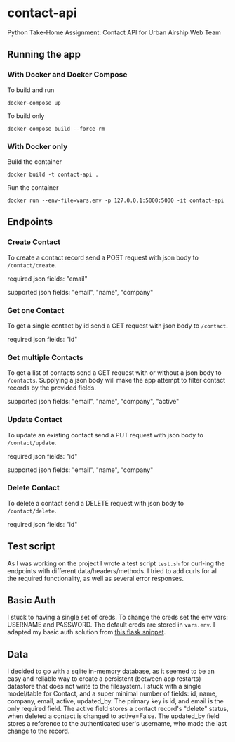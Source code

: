 # contact-api
Python Take-Home Assignment: Contact API for Urban Airship Web Team

## Running the app

### With Docker and Docker Compose
To build and run

```docker-compose up```

To build only

```docker-compose build --force-rm```

### With Docker only
Build the container

```docker build -t contact-api .```

Run the container

```docker run --env-file=vars.env -p 127.0.0.1:5000:5000 -it contact-api```

## Endpoints

### Create Contact
To create a contact record send a POST request with json body to `/contact/create`.

required json fields: "email"

supported json fields: "email", "name", "company"

### Get one Contact
To get a single contact by id send a GET request with json body to `/contact`.

required json fields: "id"

### Get multiple Contacts
To get a list of contacts send a GET request with or without a json body to `/contacts`.
Supplying a json body will make the app attempt to filter contact records by the
provided fields.

supported json fields: "email", "name", "company", "active"

### Update Contact
To update an existing contact send a PUT request with json body to `/contact/update`.

required json fields: "id"

supported json fields: "email", "name", "company"

### Delete Contact
To delete a contact send a DELETE request with json body to `/contact/delete`.

required json fields: "id"

## Test script

As I was working on the project I wrote a test script `test.sh` for curl-ing
the endpoints with different data/headers/methods. I tried to add curls for all
the required functionality, as well as several error responses.

## Basic Auth

I stuck to having a single set of creds. To change the creds set the env vars:
USERNAME and PASSWORD. The default creds are stored in `vars.env`. I adapted my
basic auth solution from [this flask snippet](http://flask.pocoo.org/snippets/8/).

## Data

I decided to go with a sqlite in-memory database, as it seemed to be an easy
and reliable way to create a persistent (between app restarts) datastore that does
not write to the filesystem. I stuck with a single model/table for Contact, and
a super minimal number of fields: id, name, company, email, active, updated_by.
The primary key is id, and email is the only required field. The active field
stores a contact record's "delete" status, when deleted a contact is changed to
active=False. The updated_by field stores a reference to the authenticated user's
username, who made the last change to the record.
